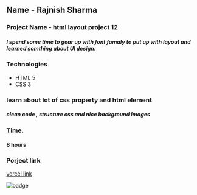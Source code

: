## Name - Rajnish Sharma 

### Project Name - html layout project 12

#####   I spend some time to gear up with font famaly to put up with layout and learned somthing about UI design.

### Technologies
- HTML 5 
- CSS 3

###  learn about lot of css property and html element
#####   clean code , structure css and nice background Images
 

### Time.
#### 8 hours

### Porject link
[vercel link ](https://project12-responsive.vercel.app/)

![badge](https://img.shields.io/badge/HTML-CSS-blue)
